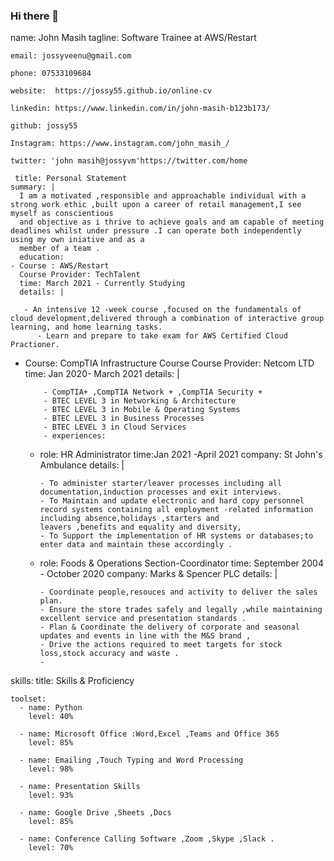 ### Hi there 👋
name: John Masih
    tagline: Software Trainee at AWS/Restart 
    
    email: jossyveenu@gmail.com
    
    phone: 07533109684
    
    website:  https://jossy55.github.io/online-cv
    
    linkedin: https://www.linkedin.com/in/john-masih-b123b173/
    
    github: jossy55
    
    Instagram: https://www.instagram.com/john_masih_/
    
    twitter: 'john masih@jossyvm'https://twitter.com/home
    
     title: Personal Statement
    summary: |
      I am a motivated ,responsible and approachable individual with a strong work ethic ,built upon a career of retail management,I see myself as conscientious 
      and objective as i thrive to achieve goals and am capable of meeting deadlines whilst under pressure .I can operate both independently using my own iniative and as a 
      member of a team .
      education:
    - Course : AWS/Restart
      Course Provider: TechTalent 
      time: March 2021 - Currently Studying
      details: |
       
       - An intensive 12 -week course ,focused on the fundamentals of cloud development,delivered through a combination of interactive group learning, and home learning tasks.
          - Learn and prepare to take exam for AWS Certified Cloud Practioner.
          
- Course: CompTIA Infrastructure Course 
     Course Provider: Netcom LTD 
      time: Jan 2020- March 2021
      details: |
        
          - CompTIA+ ,CompTIA Network + ,CompTIA Security +
          - BTEC LEVEL 3 in Networking & Architecture 
          - BTEC LEVEL 3 in Mobile & Operating Systems 
          - BTEC LEVEL 3 in Business Processes 
          - BTEC LEVEL 3 in Cloud Services 
          - experiences:
    - role: HR Administrator 
      time:Jan 2021 -April 2021
      company: St John's Ambulance 
      details: |
        
          - To administer starter/leaver processes including all documentation,induction processes and exit interviews.
          - To Maintain and update electronic and hard copy personnel record systems containing all employment -related information including absence,holidays ,starters and 
          leavers ,benefits and equality and diversity,
          - To Support the implementation of HR systems or databases;to enter data and maintain these accordingly .
          
    - role: Foods & Operations Section-Coordinator
      time: September 2004 - October 2020
      company: Marks & Spencer PLC
      details: |
       
          - Coordinate people,resouces and activity to deliver the sales plan.
          - Ensure the store trades safely and legally ,while maintaining excellent service and presentation standards .
          - Plan & Coordinate the delivery of corporate and seasonal updates and events in line with the M&S brand ,
          - Drive the actions required to meet targets for stock loss,stock accuracy and waste .
          - 
skills:
    title: Skills &amp; Proficiency

    toolset:
      - name: Python 
        level: 40%

      - name: Microsoft Office :Word,Excel ,Teams and Office 365 
        level: 85%

      - name: Emailing ,Touch Typing and Word Processing 
        level: 98%

      - name: Presentation Skills 
        level: 93%

      - name: Google Drive ,Sheets ,Docs 
        level: 85%

      - name: Conference Calling Software ,Zoom ,Skype ,Slack .
        level: 70%
   
<!--
**jossy55/jossy55** is a ✨ _special_ ✨ repository because its `README.md` (this file) appears on your GitHub profile.

Here are some ideas to get you started:

- 


- 🌱 I’m currently learning ...
- 👯 I’m looking to collaborate on ...
- 🤔 I’m looking for help with ...
- 💬 Ask me about ...
- 📫 How to reach me: ...
- 😄 Pronouns: ...
- ⚡ Fun fact: ...
-->
